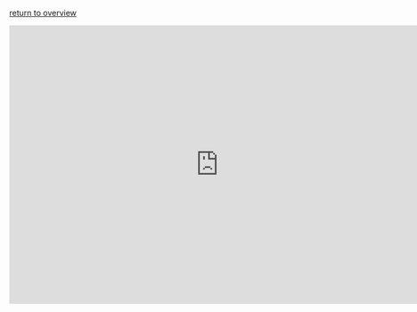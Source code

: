 ---
---
[return to overview](/interview)

<iframe 
    width="750" height="500" 
    src="https://www.youtube.com/embed/fYTteOYRHiw" 
    frameborder="0" 
    allow="autoplay; encrypted-media" 
    allowfullscreen>
</iframe>
